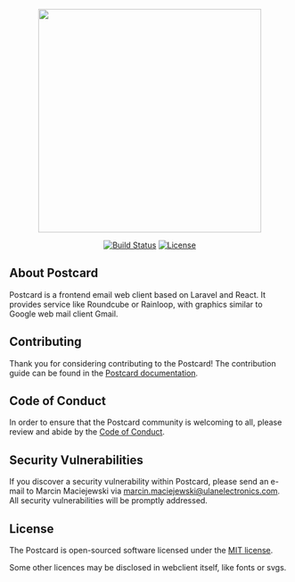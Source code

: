 <p align="center"><a href="https://laravel.com" target="_blank"><img src="https://raw.githubusercontent.com/laravel/art/master/logo-lockup/5%20SVG/2%20CMYK/1%20Full%20Color/laravel-logolockup-cmyk-red.svg" width="400"></a></p>

<p align="center">
<a href="https://travis-ci.org/laravel/framework"><img src="https://travis-ci.org/laravel/framework.svg" alt="Build Status"></a>
<a href="https://packagist.org/packages/laravel/framework"><img src="https://img.shields.io/packagist/l/laravel/framework" alt="License"></a>
</p>

## About Postcard

Postcard is a frontend email web client based on Laravel and React. It provides service like Roundcube or Rainloop, with graphics similar to Google web mail client Gmail. 

## Contributing

Thank you for considering contributing to the Postcard! The contribution guide can be found in the [Postcard documentation](https://laravel.com/docs/contributions).

## Code of Conduct

In order to ensure that the Postcard community is welcoming to all, please review and abide by the [Code of Conduct](https://laravel.com/docs/contributions#code-of-conduct).

## Security Vulnerabilities

If you discover a security vulnerability within Postcard, please send an e-mail to Marcin Maciejewski via [marcin.maciejewski@ulanelectronics.com](mailto:marcin.maciejewski@ulanelectronics.com). All security vulnerabilities will be promptly addressed.

## License

The Postcard is open-sourced software licensed under the [MIT license](https://opensource.org/licenses/MIT).

Some other licences may be disclosed in webclient itself, like fonts or svgs.